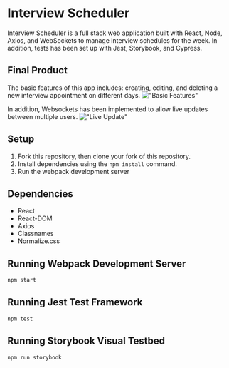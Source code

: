 # Interview Scheduler

Interview Scheduler is a full stack web application built with React, Node, Axios, and WebSockets to manage interview schedules for the week. In addition, tests has been set up with Jest, Storybook, and Cypress.

## Final Product

The basic features of this app includes: creating, editing, and deleting a new interview appointment on different days.
!["Basic Features"](https://github.com/cindyhalim/scheduler/blob/master/assets/basic_features.gif?raw=true)

In addition, Websockets has been implemented to allow live updates between multiple users.
!["Live Update"](https://github.com/cindyhalim/scheduler/blob/master/assets/websocket_feature.gif?raw=true)

## Setup

1. Fork this repository, then clone your fork of this repository.
2. Install dependencies using the `npm install` command.
3. Run the webpack development server

## Dependencies

- React
- React-DOM
- Axios
- Classnames
- Normalize.css

## Running Webpack Development Server

```sh
npm start
```

## Running Jest Test Framework

```sh
npm test
```

## Running Storybook Visual Testbed

```sh
npm run storybook
```
